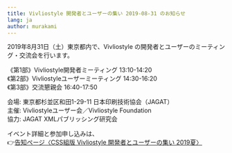 ```yaml
---
title: Vivliostyle 開発者とユーザーの集い 2019-08-31 のお知らせ
lang: ja
author: murakami
---
```


2019年8月31日（土）東京都内で、Vivliostyle の開発者とユーザーのミーティング・交流会を行います。

《第1部》Vivliostyle開発者ミーティング 13:10-14:20  
《第2部》Vivliostyleユーザーミーティング 14:30-16:20  
《第3部》交流懇親会 16:40-17:50

会場: 東京都杉並区和田1-29-11 日本印刷技術協会（JAGAT）  
主催: Vivliostyleユーザー会／Vivliostyle Foundation  
協力: JAGAT XMLパブリッシング研究会

イベント詳細と参加申し込みは、  
👉[告知ページ〈CSS組版 Vivliostyle 開発者とユーザーの集い 2019夏〉](https://connpass.com/event/141767/)

